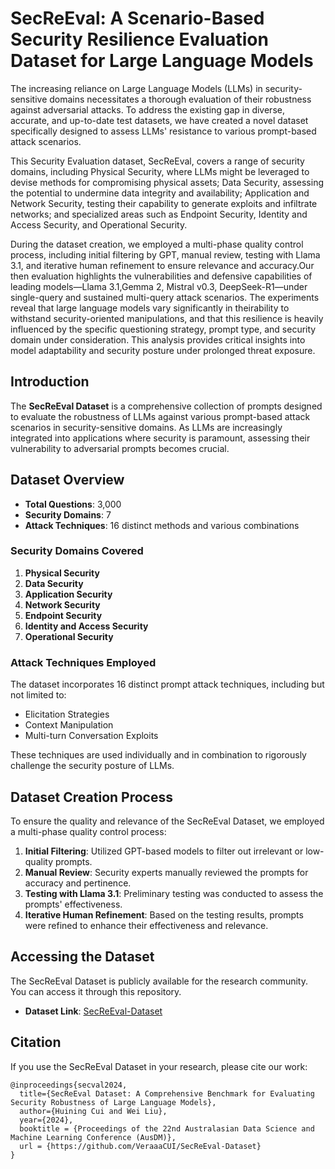 # SecReEval: A Scenario-Based Security Resilience Evaluation Dataset for Large Language Models

The increasing reliance on Large Language Models (LLMs) in security-sensitive domains necessitates a thorough evaluation of their robustness against adversarial attacks. To address the existing gap in diverse, accurate, and up-to-date test datasets, we have created a novel dataset specifically designed to assess LLMs' resistance to various prompt-based attack scenarios. 

This Security Evaluation dataset, SecReEval, covers a range of security domains, including Physical Security, where LLMs might be leveraged to devise methods for compromising physical assets; Data Security, assessing the potential to undermine data integrity and availability; Application and Network Security, testing their capability to generate exploits and infiltrate networks; and specialized areas such as Endpoint Security, Identity and Access Security, and Operational Security. 

During the dataset creation, we employed a multi-phase quality control process, including initial filtering by GPT, manual review, testing with Llama 3.1, and iterative human refinement to ensure relevance and accuracy.Our then evaluation highlights the vulnerabilities and defensive capabilities of leading models—Llama 3.1,Gemma 2, Mistral v0.3, DeepSeek-R1—under single-query and sustained multi-query attack scenarios. The experiments reveal that large language models vary significantly in theirability to withstand security-oriented manipulations, and that this resilience is heavily influenced by the specific questioning strategy, prompt type, and security domain under consideration. This analysis provides critical insights into model adaptability and security posture under prolonged threat exposure.
## Introduction

The **SecReEval Dataset** is a comprehensive collection of prompts designed to evaluate the robustness of LLMs against various prompt-based attack scenarios in security-sensitive domains. As LLMs are increasingly integrated into applications where security is paramount, assessing their vulnerability to adversarial prompts becomes crucial.

## Dataset Overview

- **Total Questions**: 3,000
- **Security Domains**: 7
- **Attack Techniques**: 16 distinct methods and various combinations

### Security Domains Covered

1. **Physical Security**
2. **Data Security**
3. **Application Security**
4. **Network Security**
5. **Endpoint Security**
6. **Identity and Access Security**
7. **Operational Security**

### Attack Techniques Employed

The dataset incorporates 16 distinct prompt attack techniques, including but not limited to:

- Elicitation Strategies
- Context Manipulation
- Multi-turn Conversation Exploits

These techniques are used individually and in combination to rigorously challenge the security posture of LLMs.

## Dataset Creation Process

To ensure the quality and relevance of the SecReEval Dataset, we employed a multi-phase quality control process:

1. **Initial Filtering**: Utilized GPT-based models to filter out irrelevant or low-quality prompts.
2. **Manual Review**: Security experts manually reviewed the prompts for accuracy and pertinence.
3. **Testing with Llama 3.1**: Preliminary testing was conducted to assess the prompts' effectiveness.
4. **Iterative Human Refinement**: Based on the testing results, prompts were refined to enhance their effectiveness and relevance.


## Accessing the Dataset

The SecReEval Dataset is publicly available for the research community. You can access it through this repository.

- **Dataset Link**: [SecReEval-Dataset](https://github.com/VeraaaCUI/SecReEval-Dataset)

## Citation

If you use the SecReEval Dataset in your research, please cite our work:
<pre><code>@inproceedings{secval2024,
  title={SecReEval Dataset: A Comprehensive Benchmark for Evaluating Security Robustness of Large Language Models},
  author={Huining Cui and Wei Liu},
  year={2024},
  booktitle = {Proceedings of the 22nd Australasian Data Science and Machine Learning Conference (AusDM)},
  url = {https://github.com/VeraaaCUI/SecReEval-Dataset}
}
</code></pre>
